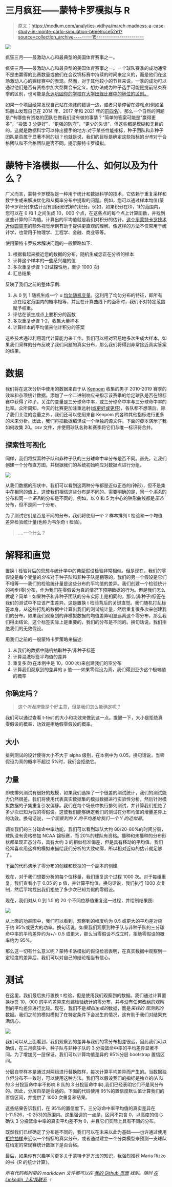 # 三月疯狂——蒙特卡罗模拟与 R

> 原文：<https://medium.com/analytics-vidhya/march-madness-a-case-study-in-monte-carlo-simulation-b6ee9cce52e1?source=collection_archive---------15----------------------->

![](img/7f15e48331994982e3a035104ad7729c.png)

疯狂三月——最激动人心和最典型的美国体育赛事之一。

疯狂三月——最激动人心和最典型的美国体育赛事之一。一个球队赛季的成功通常不是由赢得的比赛数量或他们在会议锦标赛中持续的时间来定义的，而是他们在这场激动人心的锦标赛中的表现。然而，对于其他较小的节目来说，一季的成功可以通过他们是否有资格参加大型舞会来定义。想办法成为种子选手可能是提前结束赛季的区别，也可能是[永远巩固你的学校在大学田径比赛中的地位的区别。](http://www.usatoday.com/story/sports/ncaab/2018/03/16/no-16-seed-umbc-stuns-virginia-make-ncaa-tournament-history/434445002)

如果一个项目经常发现自己站在泡沫的错误一边，或者只是停留在游戏点(例如圣玛丽山发现自己在 2014 年、2017 年和 2021 年的[前四名](https://www.ncaa.com/news/basketball-men/bracketiq/2021-02-25/first-four-ncaa-tournament-ultimate-guide))，那么一个自然的问题是:“有哪些有资格的团队在做我们没有做的事情？”简单的答案可能是“赢得更多”，“投篮 3 分更好”，“更强的防守”，“更少的失误”，但这些都是模糊和无目的的。这就是数据科学可以伸出援手的地方:对于某些性能指标，种子团队和非种子团队是否属于显著不同的组？也就是说，我们的目标是确定这些指标的*分布*对于合格团队和不合格团队是否不同。提示蒙特卡罗模拟。

# **蒙特卡洛模拟——什么、如何以及为什么？**

广义而言，蒙特卡罗模拟是一种用于统计和数据科学的技术，它依赖于重复采样和数字生成来解决优化和从概率分布中提取的问题。例如，您可以通过样本均值(蒙特卡罗积分)来估计没有封闭形式解的积分。例如，如果积分在(0，1)的范围内，您可以在 0 和 1 之间生成 10，000 个点，在这些点的每个点上计算函数，并找到这些计算的平均值。计算出的平均值就是我们对积分的估计。[这个用蒙特卡罗技术近似圆周率](https://www.youtube.com/watch?v=ELetCV_wX_c)的额外视觉示例有助于提供更直观的理解。像这样的方法不仅常用于统计学，也常用于物理学、工程学、金融、商业等等。

使用蒙特卡罗技术解决问题的一般策略如下:

1.  根据看起来接近您的数据的分布，随机生成您正在分析的样本
2.  计算这个样本的一些感兴趣的值
3.  多次重复步骤 1-2(试探性地，至少 1000 次)
4.  汇总结果

反映了我们之前的整体示例:

1.  从 0 到 1 随机生成一个 u [均匀随机变量](https://en.wikipedia.org/wiki/Continuous_uniform_distribution)。这利用了均匀分布的特征，即所有点在给定范围内的概率相等，并且在计算曲线下的面积时，我们不对特定范围赋予权重。
2.  评估在该生成点上要积分的函数
3.  多次重复步骤 1-2，收集大量样本
4.  计算样本的平均值来估计积分的答案

这些技术通过利用现代计算能力来工作。我们可以相对容易地多次生成大样本，如果我们采样的分布反映了我们问题的真实分布，那么我们将得到非常接近真实答案的结果。

# 数据

我们将在这次分析中使用的数据来自于从 [Kenpom](https://kenpom.com/) 收集的男子 2010-2019 赛季的效率和杂项统计数据。添加了一个二进制响应来指示该赛季的给定球队是否在锦标赛中获得了种子。关注的变量是三分球命中率，或三分球命中率与三分球命中率的比率。众所周知，今天的比赛更加注重远射([或更好或更坏](https://fivethirtyeight.com/features/did-moving-the-arc-bring-the-3-pointer-to-a-breaking-point/))，各队都不想落后。除了我们关注的变量之外，我们还可以使用来自 Kenpom 的各种其他指标进行更多的未来分析。因此，我们将把数据编译成一个单独的源文件。下面的脚本演示了我如何收集 20。csv 文件，并使用球队名称和赛季将它们与唯一标识符合并。

## 探索性可视化

同样，我们将探索种子队和非种子队的三分球命中率分布是否不同。首先，让我们创建一个分布直方图，并根据我们的系统初始响应对数据点进行分组。

![](img/7e54124fd04f985e85e5ab375a90c78e.png)

从我们数据的形状中，我们可以看到这两种分布都是近似正态的(钟形)，但不是集中在相同的值上，这使我们相信这些分布是不同的。需要明确的是，同一个*系列*的分布和同一个*系列*的分布是不同的。例如，以 0 和 5 为中心的钟形曲线都是*正态*分布，但不是同一个分布。

为了测试它们是否是不同的分布，我们将使用一个 2 样本排列 t 检验和一个均值差异检验统计量(也称为韦尔奇 t 检验)。

> ….一个什么？

# 解释和直觉

置换 t 检验背后的思想与统计学中的典型假设检验非常相似。但是现在，我们的零假设是每个变量的*分布*对于种子队和非种子队是相等的，我们的另一个假设是它们不相等——我们的检验统计量是这些分布的平均值的差异。我们创建一个检验统计的初步(零)分布，作为我们在零假设为真的情况下预期数据的行为。但是我们怎么做呢？简单！如果种子和非种子团队的分布实际上是相同的，那么(非种子)标签在我们的测试中不应该产生差异。这是置换 t 检验背后的关键直觉。我们随机打乱标签本身，从这些打乱的数据中计算出我们的测试统计量，然后重复很多次来创建我们的分布。如果我们观察到的非模拟数据的均值差异明显远离这个零分布，那么我们得出结论，这个标签实际上是重要的，我们的分布是不同的。换句话说，我们拒绝我们的无效假设。

用我们之前的一般蒙特卡罗策略来描述:

1.  从我们的数据中随机抽取种子/非种子标签
2.  计算混洗标签平均值的差异
3.  重复多次(在本例中是 10，000 次)来创建我们的空分布
4.  计算我们观察到的差异的 p 值——如果零假设为真，我们得到至少这个极端值的概率

## 你确定吗？

> 这个*听起来*像是个好主意，但是我们怎么能确定呢？

我们可以通过查看 t-test 的大小和功效来做到这一点。提醒一下，大小是拒绝真零假设的概率，功效是拒绝假零假设的概率。

## 大小

排列测试的设计使得大小不大于 alpha 级别，在本例中为 0.05。换句话说，当零假设为真的概率不超过 5%时，我们会拒绝它。

## 力量

即使排列测试有很好的规模，如果我们选择了一个很差的测试统计，我们的测试能力仍然很差。我们将使用代表真实数据集的模拟数据进行实验性分析，然后针对模拟数据的子集重复引发偏移。我们在每个场景中执行排列测试，并计算我们拒绝了多少次已知为假的零假设。这使我们能够确定我们的测试在分布均值的增量差异上的功效。换句话说，*一个观察到的 X 的平均差给我们一个 Y 的近似幂*。

调查我们的三分球命中率功能，我们可以看到球队大约 80/20-80%的时间分裂，球队没有资格参加 NCAA 锦标赛，而 20%的球队有资格。播种和未播种的分布形状都呈现正态分布，具有大约 3 的相似标准偏差，但是具有移动的平均值。我们经常喜欢用这样的模拟来描绘我们分析的大致轮廓，所以相对近似的估计就足够了。

下面的代码演示了零分布的创建和模拟的一个副本的创建

现在，对于我们想要分析的每个位移量，我们重复这个过程 1000 次。对于每组重复，我们查看小于 0.05 的 p 值，并计算平均值。换句话说，我们执行 1000 次复制，然后平均找出我们拒绝了多少次已知为假的零假设。

现在，我们对从 0 到 1.5 的 20 个不同位移值重复这一过程，并绘制结果图:

![](img/9eb4ceb17bb7f0ac8f25089bdbc138e7.png)

从上面的功率图中，我们可以看到，观察到的幅度约为 0.5 或更大的平均差对应于约 95%或更大的功率。换句话说，如果我们观察到种子队与非种子队的三分球命中率的平均差异约为+/- 0.5 或更大，那么当零假设不成立时，拒绝零假设的概率约为 95%。

那么这一切有什么意义呢？蒙特卡洛模拟的假设检验表明，在真实数据中观察到一定程度的差异后，我们可以对自己的结论相当有信心。

# 测试

在这里，我们最后执行置换 t 检验，但是使用我们观察到的数据。我们通过计算置换标签 10，000 的平均差异来创建检验统计的零分布，并与没有任何改组的观察到的平均差异进行比较。现在，我们不是*模拟生成的*数据，而是*采样的* *观测到的*数据。我们之前的模拟模拟了在特定条件下会发生的情况，这有助于我们对结果充满信心。

![](img/9f657a265b4fa85799d01f30f46dd61f.png)

我们可以从上面看到，我们观察到的差异与我们的零分布相差很远，因此我们可以确信，在三月疯狂中，种子队与非种子队的 3 分投篮命中率的平均差异显著不同。为了增加另一层保证，我们可以计算均值差异的 95%分层 bootstrap 置信区间。

分层自举样本是通过对两组进行替换取样，每次计算平均差异而产生的。当数据独立但分布不一致时，可以使用这种方法。我们可以假设我们的指标是独立的(A 队的 3 分投篮命中率不影响 B 队的 3 分投篮命中率),我们已经表明它们不是同分布的。因此，分层自举是合适的。下面的代码使用 95%的置信度默认值计算我们的置信区间，并提供了 1000 次重复和结果。

这些结果告诉我们，在 95%的置信度下，三分球命中率平均值的真实差异在(-11.526，-0.253)的范围内。这里强调的一点是，区间不包含 0，以高度的信心确认 3 分投篮命中率的真实平均差不为 0，并且它们实际上具有不同的分布。

既然我们已经确定了分布是不同的，我们可以在未来以此为基础——也许通过使用[拒绝抽样](https://en.wikipedia.org/wiki/Rejection_sampling#Adaptive_rejection_sampling)来近似一个指标的真实分布，或者通过建立一个分类模型来预测一支球队在给定的常规赛统计数据下是否合格。

最后，如果你有兴趣学习更多关于蒙特卡罗方法的知识，我强烈推荐 Maria Rizzo 的书《R 的统计计算》。

*所有代码和附带的 markdown 文件都可以在* [*我的 Github 页面*](https://github.com/DImsirovic) *找到。随时* [*在 LinkedIn 上和我联系*](https://www.linkedin.com/in/dinko-imsirovic/) *！*